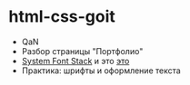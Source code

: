 # html-css-goit

- QaN
- Разбор страницы "Портфолио"
- [System Font Stack](https://systemfontstack.com/) и это [это](https://devhints.io/css-system-font-stack)
- Практика: шрифты и оформление текста
